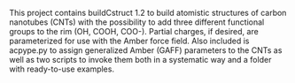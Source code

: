 This project contains buildCstruct 1.2 to build atomistic structures of carbon nanotubes (CNTs) with the possibility to add three different functional groups to the rim (OH, COOH, COO-). Partial charges, if desired, are parameterized for use with the Amber force field. Also included is acpype.py to assign generalized Amber (GAFF) parameters to the CNTs as well as two scripts to invoke them both in a systematic way and a folder with ready-to-use examples.

